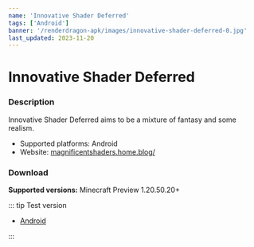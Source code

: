 ```yaml
---
name: 'Innovative Shader Deferred'
tags: ['Android']
banner: '/renderdragon-apk/images/innovative-shader-deferred-0.jpg'
last_updated: 2023-11-20
---
```


# Innovative Shader Deferred

<Gallery
:images="[
  '/renderdragon-apk/images/innovative-shader-deferred-0.jpg',
  '/renderdragon-apk/images/innovative-shader-deferred-1.jpg',
  '/renderdragon-apk/images/innovative-shader-deferred-2.jpg'
  ]"
/>

### Description

Innovative Shader Deferred aims to be a mixture of fantasy and some realism.

* Supported platforms: Android
* Website: [magnificentshaders.home.blog/](https://magnificentshaders.home.blog/2023/12/24/innovative-shader-deferred-v1-0-2/)

### Download

**Supported versions:** Minecraft Preview 1.20.50.20+

::: tip Test version

* [Android](https://download2263.mediafire.com/x9eqajf5dlxgU71_8EiqPShIcDBqwxsfBD3wRWFB99GiCTmhfmCelxaRtt5cYZjRpOvWKWSfNJ38oQgmiPmejJ6NIzN0PnkBwmumTo2E5twGkFiXMjDtxoTLhrfjgx6O_C_4o5KjTi9pMT7lIwo-LoPWirSmglV3KdFW6BO2PA/i8ydu9x6ihystae/ISPE+Deferred+%28Android+only%29.mcpack)

:::